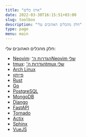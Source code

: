 ```yaml
---
title: "ארגז כלים"
date: 2022-03-30T16:15:51+03:00
slug: toolbox
description: "חלק מהכלים האהובים עלי"
type: page
menu: main
---
```


חלק מהכלים האהובים עלי:

* [Neovim](https://neovim.io/): [הגדרות ה־Neovim שלי](https://github.com/MeirKriheli/dotneovim)
* [tmux](https://github.com/tmux/tmux/wiki): [הגדרות ה־tmux שלי](https://github.com/MeirKriheli/dotfiles/tree/master/tmux)
* [Arch Linux](https://www.archlinux.org/)
* [פייתון](http://www.python.org/)
* [Rust](https://www.rust-lang.org/)
* [Go](http://golang.org/)
* [PostgreSQL](http://www.postgresql.org/)
* [MongoDB](http://www.mongodb.org/)
* [Django](https://www.djangoproject.com/)
* [FastAPI](https://fastapi.tiangolo.com/)
* [Tornado](http://www.tornadoweb.org/)
* [Actix](https://actix.rs/)
* [Sphinx](http://sphinx-doc.org/)
* [VueJS](https://vuejs.org/)
